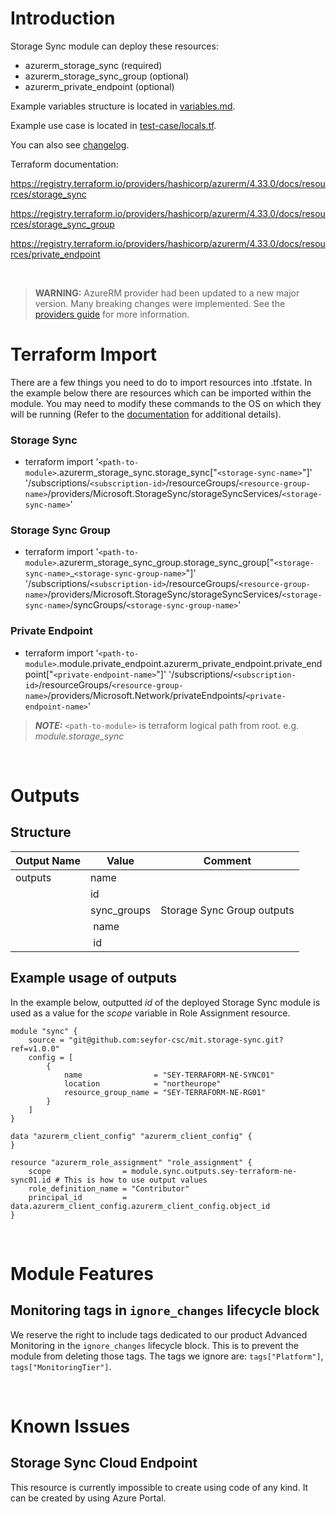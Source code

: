# Introduction
Storage Sync module can deploy these resources:
* azurerm_storage_sync (required)
* azurerm_storage_sync_group (optional)
* azurerm_private_endpoint (optional)

Example variables structure is located in [variables.md](variables.md).

Example use case is located in [test-case/locals.tf](test-case/locals.tf).

You can also see [changelog](CHANGELOG.md).

Terraform documentation:

https://registry.terraform.io/providers/hashicorp/azurerm/4.33.0/docs/resources/storage_sync

https://registry.terraform.io/providers/hashicorp/azurerm/4.33.0/docs/resources/storage_sync_group

https://registry.terraform.io/providers/hashicorp/azurerm/4.33.0/docs/resources/private_endpoint

&nbsp;

> **WARNING:** AzureRM provider had been updated to a new major version. Many breaking changes were implemented. See the [providers guide](https://registry.terraform.io/providers/hashicorp/azurerm/latest/docs/guides/4.0-upgrade-guide) for more information.

# Terraform Import
There are a few things you need to do to import resources into .tfstate. In the example below there are resources which can be imported within the module. You may need to modify these commands to the OS on which they will be running (Refer to the [documentation](https://developer.hashicorp.com/terraform/cli/commands/import#example-import-into-resource-configured-with-for_each) for additional details).
### Storage Sync
* terraform import '`<path-to-module>`.azurerm_storage_sync.storage_sync["`<storage-sync-name>`"]' '/subscriptions/`<subscription-id>`/resourceGroups/`<resource-group-name>`/providers/Microsoft.StorageSync/storageSyncServices/`<storage-sync-name>`'
### Storage Sync Group
* terraform import '`<path-to-module>`.azurerm_storage_sync_group.storage_sync_group["`<storage-sync-name>`_`<storage-sync-group-name>`"]' '/subscriptions/`<subscription-id>`/resourceGroups/`<resource-group-name>`/providers/Microsoft.StorageSync/storageSyncServices/`<storage-sync-name>`/syncGroups/`<storage-sync-group-name>`'
 ### Private Endpoint
* terraform import '`<path-to-module>`.module.private_endpoint.azurerm_private_endpoint.private_endpoint["`<private-endpoint-name>`"]' '/subscriptions/`<subscription-id>`/resourceGroups/`<resource-group-name>`/providers/Microsoft.Network/privateEndpoints/`<private-endpoint-name>`'

 > **_NOTE:_** `<path-to-module>` is terraform logical path from root. e.g. _module.storage\_sync_

&nbsp;

# Outputs
## Structure

| Output Name | Value       | Comment                    |
| ----------- | ----------- | -------------------------- |
| outputs     | name        |                            |
|             | id          |                            |
|             | sync_groups | Storage Sync Group outputs |
|             | &nbsp;name  |                            |
|             | &nbsp;id    |                            |


## Example usage of outputs
In the example below, outputted _id_ of the deployed Storage Sync module is used as a value for the _scope_ variable in Role Assignment resource.
```
module "sync" {
    source = "git@github.com:seyfor-csc/mit.storage-sync.git?ref=v1.0.0"
    config = [
        {
            name                = "SEY-TERRAFORM-NE-SYNC01"
            location            = "northeurope"
            resource_group_name = "SEY-TERRAFORM-NE-RG01"
        }
    ]
}

data "azurerm_client_config" "azurerm_client_config" {
}

resource "azurerm_role_assignment" "role_assignment" {
    scope                = module.sync.outputs.sey-terraform-ne-sync01.id # This is how to use output values
    role_definition_name = "Contributor"
    principal_id         = data.azurerm_client_config.azurerm_client_config.object_id
}
```

&nbsp;

# Module Features
## Monitoring tags in `ignore_changes` lifecycle block
We reserve the right to include tags dedicated to our product Advanced Monitoring in the `ignore_changes` lifecycle block. This is to prevent the module from deleting those tags. The tags we ignore are: `tags["Platform"]`, `tags["MonitoringTier"]`.

&nbsp;

# Known Issues
## Storage Sync Cloud Endpoint
This resource is currently impossible to create using code of any kind. It can be created by using Azure Portal.
